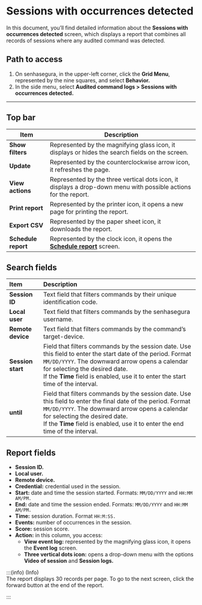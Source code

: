 # Sessions with occurrences detected

In this document, you’ll find detailed information about the **Sessions with occurrences detected** screen, which displays a report that combines all records of sessions where any audited command was detected.

## **Path to access**

1. On senhasegura, in the upper-left corner, click the **Grid Menu**, represented by the nine squares, and select **Behavior.**  
2. In the side menu, select **Audited command logs > Sessions with occurrences detected.**
***

## **Top bar**

| Item | Description |
| ----- | ----- |
| **Show filters** | Represented by the magnifying glass icon, it displays or hides the search fields on the screen. |
| **Update** | Represented by the counterclockwise arrow icon, it refreshes the page. |
| **View actions** | Represented by the three vertical dots icon, it displays a drop-down menu with possible actions for the report. |
| **Print report** | Represented by the printer icon, it opens a new page for printing the report. |
| **Export CSV** | Represented by the paper sheet icon, it downloads the report. |
| **Schedule report** | Represented by the clock icon, it opens the [**Schedule report**](/v3-33/docs/general-information-how-to-issue-download-and-schedule-device-reports) screen. |

## **Search fields**

| Item | Description |
| :---- | :---- |
| **Session ID** | Text field that filters commands by their unique identification code.  |
| **Local user** | Text field that filters commands by the senhasegura username. |
| **Remote device** | Text field that filters commands by the command’s target-device. |
| **Session start** | Field that filters commands by the session date. Use this field to enter the start date of the period. Format `MM/DD/YYYY`. The downward arrow opens a calendar for selecting the desired date. <br>If the **Time** field is enabled, use it to enter the start time of the interval. |
| **until** | Field that filters commands by the session date. Use this field to enter the final date of the period. Format `MM/DD/YYYY`. The downward arrow opens a calendar for selecting the desired date. <br> If the **Time** field is enabled, use it to enter the end time of the interval.  |

## **Report fields**

* **Session ID.**  
* **Local user.**  
* **Remote device.**  
* **Credential:** credential used in the session.  
* **Start:** date and time the session started. Formats: `MM/DD/YYYY` and `HH:MM AM/PM.`  
* **End:** date and time the session ended. Formats: `MM/DD/YYYY` and `HH:MM AM/PM.`  
* **Time:** session duration. Format `HH:M:SS.`  
* **Events:** number of occurrences in the session.  
* **Score:** session score.  
* **Action:** in this column, you access:  
  * **View event log:** represented by the magnifying glass icon, it opens the **Event log** screen.
  * **Three vertical dots icon:** opens a drop-down menu with the options **Video of session** and **Session logs.**  
  
    

:::(info) (Info)  
The report displays 30 records per page. To go to the next screen, click the forward button at the end of the report.

:::  